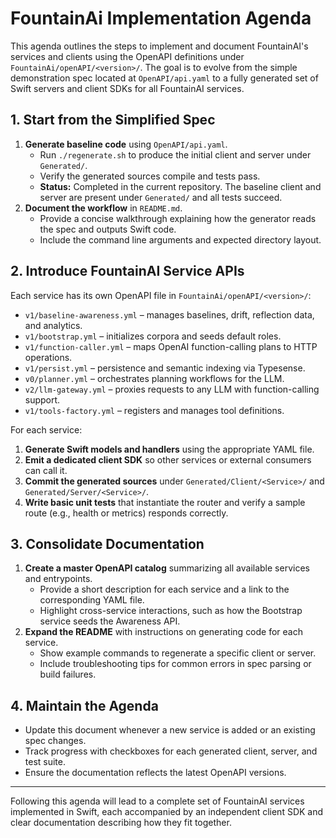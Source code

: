# FountainAi Implementation Agenda

This agenda outlines the steps to implement and document FountainAI's services and clients using the OpenAPI definitions under `FountainAi/openAPI/<version>/`. The goal is to evolve from the simple demonstration spec located at `OpenAPI/api.yaml` to a fully generated set of Swift servers and client SDKs for all FountainAI services.

## 1. Start from the Simplified Spec

1. **Generate baseline code** using `OpenAPI/api.yaml`.
   - Run `./regenerate.sh` to produce the initial client and server under `Generated/`.
   - Verify the generated sources compile and tests pass.
   - **Status:** Completed in the current repository. The baseline client and server are present under `Generated/` and all tests succeed.
2. **Document the workflow** in `README.md`.
   - Provide a concise walkthrough explaining how the generator reads the spec and outputs Swift code.
   - Include the command line arguments and expected directory layout.

## 2. Introduce FountainAI Service APIs

Each service has its own OpenAPI file in `FountainAi/openAPI/<version>/`:

- `v1/baseline-awareness.yml` – manages baselines, drift, reflection data, and analytics.
- `v1/bootstrap.yml` – initializes corpora and seeds default roles.
- `v1/function-caller.yml` – maps OpenAI function-calling plans to HTTP operations.
- `v1/persist.yml` – persistence and semantic indexing via Typesense.
- `v0/planner.yml` – orchestrates planning workflows for the LLM.
- `v2/llm-gateway.yml` – proxies requests to any LLM with function-calling support.
- `v1/tools-factory.yml` – registers and manages tool definitions.

For each service:

1. **Generate Swift models and handlers** using the appropriate YAML file.
2. **Emit a dedicated client SDK** so other services or external consumers can call it.
3. **Commit the generated sources** under `Generated/Client/<Service>/` and `Generated/Server/<Service>/`.
4. **Write basic unit tests** that instantiate the router and verify a sample route (e.g., health or metrics) responds correctly.

## 3. Consolidate Documentation

1. **Create a master OpenAPI catalog** summarizing all available services and entrypoints.
   - Provide a short description for each service and a link to the corresponding YAML file.
   - Highlight cross-service interactions, such as how the Bootstrap service seeds the Awareness API.
2. **Expand the README** with instructions on generating code for each service.
   - Show example commands to regenerate a specific client or server.
   - Include troubleshooting tips for common errors in spec parsing or build failures.

## 4. Maintain the Agenda

- Update this document whenever a new service is added or an existing spec changes.
- Track progress with checkboxes for each generated client, server, and test suite.
- Ensure the documentation reflects the latest OpenAPI versions.

---

Following this agenda will lead to a complete set of FountainAI services implemented in Swift, each accompanied by an independent client SDK and clear documentation describing how they fit together.
